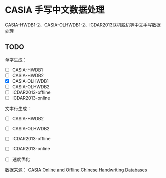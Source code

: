 # CASIA 手写中文数据处理
CASIA-HWDB1-2、CASIA-OLHWDB1-2、ICDAR2013联机脱机等中文手写数据处理


## TODO
单字生成：
- [ ] CASIA-HWDB1
- [ ] CASIA-HWDB2
- [X] CASIA-OLHWDB1
- [ ] CASIA-OLHWDB2
- [ ] ICDAR2013-offline
- [ ] ICDAR2013-online

文本行生成：
- [ ] CASIA-HWDB2
- [ ] CASIA-OLHWDB2
- [ ] ICDAR2013-offline
- [ ] ICDAR2013-online

- [ ] 速度优化

数据来源：
[CASIA Online and Offline Chinese Handwriting Databases](http://www.nlpr.ia.ac.cn/databases/handwriting/Home.html)